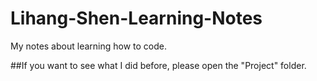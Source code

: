# Lihang-Shen-Learning-Notes
My notes about learning how to code.

##If you want to see what I did before, please open the "Project" folder.